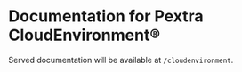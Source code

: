 # Documentation for Pextra CloudEnvironment®

Served documentation will be available at `/cloudenvironment`.
